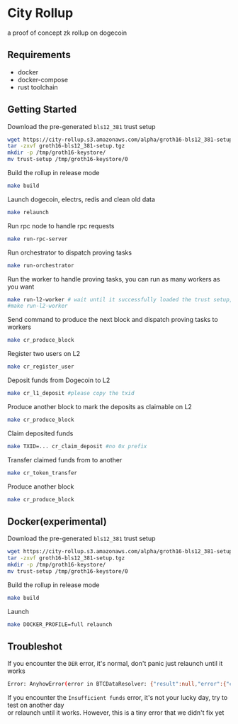 # City Rollup

a proof of concept zk rollup on dogecoin


## Requirements

- docker
- docker-compose
- rust toolchain


## Getting Started

Download the pre-generated `bls12_381` trust setup

```bash
wget https://city-rollup.s3.amazonaws.com/alpha/groth16-bls12_381-setup.tgz
tar -zxvf groth16-bls12_381-setup.tgz
mkdir -p /tmp/groth16-keystore/
mv trust-setup /tmp/groth16-keystore/0
```

Build the rollup in release mode
```bash
make build
```

Launch dogecoin, electrs, redis and clean old data
```bash
make relaunch
```

Run rpc node to handle rpc requests
```bash
make run-rpc-server
```

Run orchestrator to dispatch proving tasks
```bash
make run-orchestrator
```

Run the worker to handle proving tasks, you can run as many workers as you want
```bash
make run-l2-worker # wait until it successfully loaded the trust setup, often it'll take 3 minutes
#make run-l2-worker
```

Send command to produce the next block and dispatch proving tasks to workers
```bash
make cr_produce_block
```

Register two users on L2
```bash
make cr_register_user
```

Deposit funds from Dogecoin to L2
```bash
make cr_l1_deposit #please copy the txid
```

Produce another block to mark the deposits as claimable on L2
```bash
make cr_produce_block
```

Claim deposited funds
```bash
make TXID=... cr_claim_deposit #no 0x prefix
```

Transfer claimed funds from to another
```bash
make cr_token_transfer
```

Produce another block
```bash
make cr_produce_block
```

## Docker(experimental)


Download the pre-generated `bls12_381` trust setup

```bash
wget https://city-rollup.s3.amazonaws.com/alpha/groth16-bls12_381-setup.tgz
tar -zxvf groth16-bls12_381-setup.tgz
mkdir -p /tmp/groth16-keystore/
mv trust-setup /tmp/groth16-keystore/0
```

Build the rollup in release mode
```bash
make build
```

Launch
```bash
make DOCKER_PROFILE=full relaunch
```


## Troubleshot

If you encounter the `DER` error, it's normal, don't panic just relaunch until it works
```bash
Error: AnyhowError(error in BTCDataResolver: {"result":null,"error":{"code":-26,"message":"64: non-mandatory-script-verify-flag (Non-canonical DER signature)"},"id":1}
```

If you encounter the `Insufficient funds` error, it's not your lucky day, try to test on another day  
or relaunch until it works. However, this is a tiny error that we didn't fix yet

